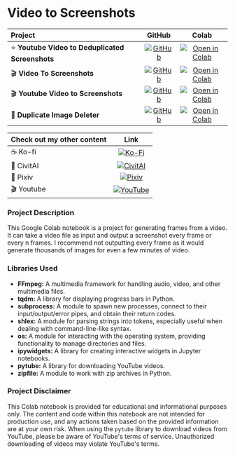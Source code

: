 # Video to Screenshots


| Project |GitHub| Colab |
|:--|:-:|:-:|
| ⭐ **Youtube Video to Deduplicated Screenshots** | [![GitHub](https://img.shields.io/badge/GitHub-Visit-brightgreen.svg)](https://github.com/citronlegacy/Video-to-Screenshots/blob/main/Youtube_Video_to_Deduplicated_Screenshots.ipynb) | [![Open in Colab](https://colab.research.google.com/assets/colab-badge.svg)](https://colab.research.google.com/github/citronlegacy/Video-to-Screenshots/blob/main/Youtube_Video_to_Deduplicated_Screenshots.ipynb) |
| 🎬 **Video To Screenshots** | [![GitHub](https://img.shields.io/badge/GitHub-Visit-brightgreen.svg)](https://github.com/citronlegacy/Video-to-Screenshots/blob/main/Video-to-Screenshots.ipynb) | [![Open in Colab](https://colab.research.google.com/assets/colab-badge.svg)](https://colab.research.google.com/github/citronlegacy/Video-to-Screenshots/blob/main/Video-to-Screenshots.ipynb) |
| 🎬 **Youtube Video to Screenshots** | [![GitHub](https://img.shields.io/badge/GitHub-Visit-brightgreen.svg)](https://github.com/citronlegacy/Video-to-Screenshots/blob/main/Youtube-Video-to-Screenshots.ipynb) | [![Open in Colab](https://colab.research.google.com/assets/colab-badge.svg)](https://colab.research.google.com/github/citronlegacy/Video-to-Screenshots/blob/main/Youtube-Video-to-Screenshots.ipynb) |
| 🔄 **Duplicate Image Deleter** | [![GitHub](https://img.shields.io/badge/GitHub-Visit-brightgreen.svg)](https://github.com/citronlegacy/Video-to-Screenshots/blob/main/Duplicate_Image_Deleter.ipynb) | [![Open in Colab](https://colab.research.google.com/assets/colab-badge.svg)](https://colab.research.google.com/github/citronlegacy/Video-to-Screenshots/blob/main/Duplicate_Image_Deleter.ipynb) |

| Check out my other content | Link |
|:--|:-:|
| ☕ Ko-fi | [![Ko-Fi](https://img.shields.io/badge/Ko--Fi-Support-orange.svg)](https://ko-fi.com/citronlegacy) |
| 🤖 CivitAI | [![CivitAI](https://img.shields.io/badge/CivitAI-Models-blue.svg)](https://civitai.com/user/CitronLegacy/models) |
| 🎨 Pixiv | [![Pixiv](https://img.shields.io/badge/Pixiv-Profile-purple.svg)](https://www.pixiv.net/en/users/95364318) |
| 🎬 Youtube  | [![YouTube](https://img.shields.io/badge/YouTube-Subscribe-red.svg)](https://www.youtube.com/@FujiwaraNoMokou11) |




### Project Description

This Google Colab notebook is a project for generating frames from a video. It can take a video file as input and output a screenshot every frame or every n frames.
I recommend not outputting every frame as it would generate thousands of images for even a few minutes of video.

### Libraries Used

- **FFmpeg:** A multimedia framework for handling audio, video, and other multimedia files.
- **tqdm:** A library for displaying progress bars in Python.
- **subprocess:** A module to spawn new processes, connect to their input/output/error pipes, and obtain their return codes.
- **shlex:** A module for parsing strings into tokens, especially useful when dealing with command-line-like syntax.
- **os:** A module for interacting with the operating system, providing functionality to manage directories and files.
- **ipywidgets:** A library for creating interactive widgets in Jupyter notebooks.
- **pytube:** A library for downloading YouTube videos.
- **zipfile:** A module to work with zip archives in Python.


### Project Disclaimer

This Colab notebook is provided for educational and informational purposes only. The content and code within this notebook are not intended for production use, and any actions taken based on the provided information are at your own risk.
When using the `pytube` library to download videos from YouTube, please be aware of YouTube's terms of service. Unauthorized downloading of videos may violate YouTube's terms.
